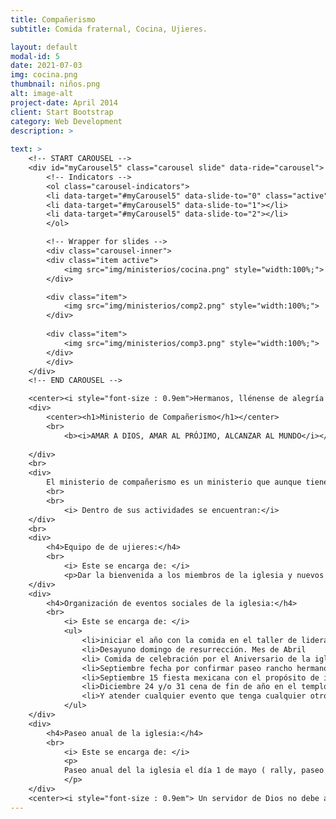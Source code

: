 ```yaml
---
title: Compañerismo
subtitle: Comida fraternal, Cocina, Ujieres.

layout: default
modal-id: 5
date: 2021-07-03
img: cocina.png
thumbnail: niños.png
alt: image-alt
project-date: April 2014
client: Start Bootstrap
category: Web Development
description: >     
    
text: >
    <!-- START CAROUSEL -->
    <div id="myCarousel5" class="carousel slide" data-ride="carousel">
        <!-- Indicators -->
        <ol class="carousel-indicators">
        <li data-target="#myCarousel5" data-slide-to="0" class="active"></li>
        <li data-target="#myCarousel5" data-slide-to="1"></li>
        <li data-target="#myCarousel5" data-slide-to="2"></li>
        </ol>

        <!-- Wrapper for slides -->
        <div class="carousel-inner">
        <div class="item active">
            <img src="img/ministerios/cocina.png" style="width:100%;">
        </div>

        <div class="item">
            <img src="img/ministerios/comp2.png" style="width:100%;">
        </div>
        
        <div class="item">
            <img src="img/ministerios/comp3.png" style="width:100%;">
        </div>
        </div>
    </div>
    <!-- END CAROUSEL -->

    <center><i style="font-size : 0.9em">Hermanos, llénense de alegría y traten de renovarse. Hagan lo que les digo: pónganse de acuerdo entre ustedes y vivan en paz. Así, el Dios de amor y paz estará con ustedes. 2 corintios 13:11</i></center>
    <div>
        <center><h1>Ministerio de Compañerismo</h1></center>
        <br>   
            <b><i>AMAR A DIOS, AMAR AL PRÓJIMO, ALCANZAR AL MUNDO</i></b>
        
    </div>
    <br>
    <div>
        El ministerio de compañerismo es un ministerio que aunque tiene liderazgo en cada actividad también hace parte a toda la iglesia. 
        <br>
        <br>
            <i> Dentro de sus actividades se encuentran:</i>
    </div>
    <br>
    <div>
        <h4>Equipo de de ujieres:</h4>
        <br>
            <i> Este se encarga de: </i>
            <p>Dar la bienvenida a los miembros de la iglesia y nuevos congregantes cada domingo o evento especial buscando que se sientan en confianza y acogidos desde el primer momento que llegan.
    </div>
    <div>
        <h4>Organización de eventos sociales de la iglesia:</h4>
        <br>
            <i> Este se encarga de: </i>
            <ul>
                <li>iniciar el año con la comida en el taller de liderazgo (fuera de la ciudad)
                <li>Desayuno domingo de resurrección. Mes de Abril
                <li> Comida de celebración por el Aniversario de la iglesia. El tercer domingo de junio 
                <li>Septiembre fecha por confirmar paseo rancho hermano Chuy elotiza.
                <li>Septiembre 15 fiesta mexicana con el propósito de invitar a la comunidad cercana de Estrella de Belén para ser de bendición (alcanzar al mundo).
                <li>Diciembre 24 y/o 31 cena de fin de año en el templo.
                <li>Y atender cualquier evento que tenga cualquier otro ministerio, andinos previo aviso para poder servirles como se merecen.
            </ul>
    </div>
    <div>
        <h4>Paseo anual de la iglesia:</h4>
        <br>
            <i> Este se encarga de: </i>
            <p>
            Paseo anual del la iglesia el día 1 de mayo ( rally, paseo balneario, día de campo, etc) está pendiente un hermano que se haga cargo de esta actividad.
            </p>
    </div>
    <center><i style="font-size : 0.9em"> Un servidor de Dios no debe andar en peleas. Al contrario, debe ser bueno con todos, saber enseñar, y tener mucha paciencia. Y cuando corrijas a tus enemigos, hazlo con humildad. Tal vez Dios les dé la oportunidad de arrepentirse y de conocer la verdad. 2 Timoteo 2:24-25</i></center>
---
```

